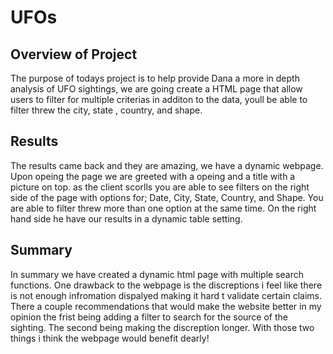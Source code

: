 # UFOs

## Overview of Project 

The purpose of todays project is to help provide Dana a more in depth analysis of UFO sightings, we are going create a HTML page that allow users to filter
for multiple criterias in additon to the data, youll be able to filter threw the city, state , country, and shape. 

## Results

The results came back and they are amazing, we have a dynamic webpage. Upon opeing the page we are greeted with a opeing and a title with a picture on top. 
as the client scorlls you are able to see filters on the right side of the page with options for; Date, City, State, Country, and Shape. You are able
to filter threw more than one option at the same time. On the right hand side he have our results in a dynamic table setting.

## Summary

In summary we have created a dynamic html page with multiple search functions. One drawback to the webpage is the discreptions i feel like there is not 
enough infromation dispalyed making it hard t validate certain claims. There a couple recommendations that would make the website better in my opinion the 
frist being adding a filter to search for the source of the sighting. The second being making the discreption longer. With those two things i think the 
webpage would benefit dearly!
